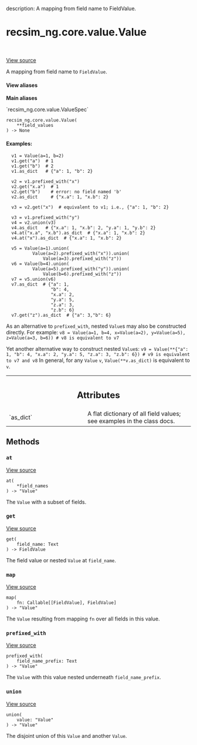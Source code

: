 description: A mapping from field name to FieldValue.

<div itemscope itemtype="http://developers.google.com/ReferenceObject">
<meta itemprop="name" content="recsim_ng.core.value.Value" />
<meta itemprop="path" content="Stable" />
<meta itemprop="property" content="__init__"/>
<meta itemprop="property" content="at"/>
<meta itemprop="property" content="get"/>
<meta itemprop="property" content="map"/>
<meta itemprop="property" content="prefixed_with"/>
<meta itemprop="property" content="union"/>
</div>

# recsim_ng.core.value.Value

<!-- Insert buttons and diff -->

<table class="tfo-notebook-buttons tfo-api nocontent" align="left">

</table>

<a target="_blank" href="https://github.com/google-research/recsim_ng/tree/master/recsim_ng/core/value.py">View
source</a>

A mapping from field name to `FieldValue`.

<section class="expandable">
  <h4 class="showalways">View aliases</h4>
  <p>
<b>Main aliases</b>
<p>`recsim_ng.core.value.ValueSpec`</p>
</p>
</section>

<pre class="devsite-click-to-copy prettyprint lang-py tfo-signature-link">
<code>recsim_ng.core.value.Value(
    **field_values
) -> None
</code></pre>

<!-- Placeholder for "Used in" -->

#### Examples:

```
  v1 = Value(a=1, b=2)
  v1.get("a")  # 1
  v1.get("b")  # 2
  v1.as_dict   # {"a": 1, "b": 2}

  v2 = v1.prefixed_with("x")
  v2.get("x.a")  # 1
  v2.get("b")    # error: no field named 'b'
  v2.as_dict     # {"x.a": 1, "x.b": 2}

  v3 = v2.get("x")  # equivalent to v1; i.e., {"a": 1, "b": 2}

  v3 = v1.prefixed_with("y")
  v4 = v2.union(v3)
  v4.as_dict   # {"x.a": 1, "x.b": 2, "y.a": 1, "y.b": 2}
  v4.at("x.a", "x.b").as_dict  # {"x.a": 1, "x.b": 2}
  v4.at("x").as_dict  # {"x.a": 1, "x.b": 2}

  v5 = Value(a=1).union(
          Value(a=2).prefixed_with("x")).union(
              Value(a=3).prefixed_with("z"))
  v6 = Value(b=4).union(
          Value(a=5).prefixed_with("y")).union(
              Value(b=6).prefixed_with("z"))
  v7 = v5.union(v6)
  v7.as_dict  # {"a": 1,
                 "b": 4,
                 "x.a": 2,
                 "y.a": 5,
                 "z.a": 3,
                 "z.b": 6}
  v7.get("z").as_dict  # {"a": 3,"b": 6}
```

As an alternative to `prefixed_with`, nested `Value`s may also be constructed
directly. For example: `v8 = Value(a=1, b=4, x=Value(a=2), y=Value(a=5),
z=Value(a=3, b=6)) # v8 is equivalent to v7`

Yet another alternative way to construct nested `Value`s: `v9 = Value(**{"a": 1,
"b": 4, "x.a": 2, "y.a": 5, "z.a": 3, "z.b": 6}) # v9 is equivalent to v7 and
v8` In general, for any `Value` `v`, `Value(**v.as_dict)` is equivalent to `v`.

<!-- Tabular view -->
 <table class="responsive fixed orange">
<colgroup><col width="214px"><col></colgroup>
<tr><th colspan="2"><h2 class="add-link">Attributes</h2></th></tr>

<tr>
<td>
`as_dict`
</td>
<td>
A flat dictionary of all field values; see examples in the class docs.
</td>
</tr>
</table>

## Methods

<h3 id="at"><code>at</code></h3>

<a target="_blank" href="https://github.com/google-research/recsim_ng/tree/master/recsim_ng/core/value.py">View
source</a>

<pre class="devsite-click-to-copy prettyprint lang-py tfo-signature-link">
<code>at(
    *field_names
) -> "Value"
</code></pre>

The `Value` with a subset of fields.

<h3 id="get"><code>get</code></h3>

<a target="_blank" href="https://github.com/google-research/recsim_ng/tree/master/recsim_ng/core/value.py">View
source</a>

<pre class="devsite-click-to-copy prettyprint lang-py tfo-signature-link">
<code>get(
    field_name: Text
) -> FieldValue
</code></pre>

The field value or nested `Value` at `field_name`.

<h3 id="map"><code>map</code></h3>

<a target="_blank" href="https://github.com/google-research/recsim_ng/tree/master/recsim_ng/core/value.py">View
source</a>

<pre class="devsite-click-to-copy prettyprint lang-py tfo-signature-link">
<code>map(
    fn: Callable[[FieldValue], FieldValue]
) -> "Value"
</code></pre>

The `Value` resulting from mapping `fn` over all fields in this value.

<h3 id="prefixed_with"><code>prefixed_with</code></h3>

<a target="_blank" href="https://github.com/google-research/recsim_ng/tree/master/recsim_ng/core/value.py">View
source</a>

<pre class="devsite-click-to-copy prettyprint lang-py tfo-signature-link">
<code>prefixed_with(
    field_name_prefix: Text
) -> "Value"
</code></pre>

The `Value` with this value nested underneath `field_name_prefix`.

<h3 id="union"><code>union</code></h3>

<a target="_blank" href="https://github.com/google-research/recsim_ng/tree/master/recsim_ng/core/value.py">View
source</a>

<pre class="devsite-click-to-copy prettyprint lang-py tfo-signature-link">
<code>union(
    value: "Value"
) -> "Value"
</code></pre>

The disjoint union of this `Value` and another `Value`.
